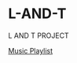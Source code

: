 # L-AND-T
L AND T PROJECT

<a href="https://aaron-vs.github.io/L-AND-T/MusicPlaylist/musicplaylist.html" target="_blank">Music Playlist</a>
